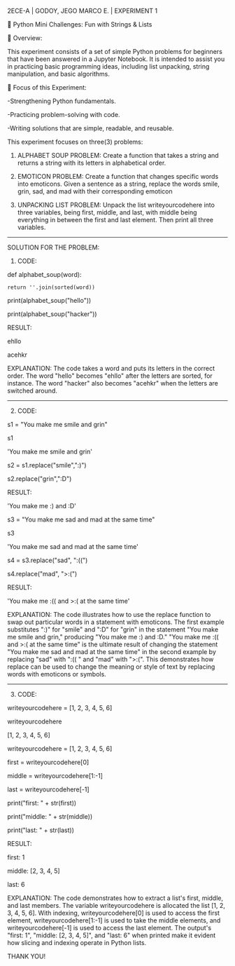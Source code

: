 2ECE-A | GODOY, JEGO MARCO E. | EXPERIMENT 1

🐍 Python Mini Challenges: Fun with Strings & Lists

📌 Overview:

This experiment consists of a set of simple Python problems for beginners that have been answered in a Jupyter Notebook. It is intended to assist you in practicing basic programming ideas, including list unpacking, string manipulation, and basic algorithms.

🎯 Focus of this Experiment:

-Strengthening Python fundamentals.

-Practicing problem-solving with code.

-Writing solutions that are simple, readable, and reusable.

This experiment focuses on three(3) problems:

1. ALPHABET SOUP PROBLEM: Create a function that takes a string and returns a string with its letters
in alphabetical order.

2. EMOTICON PROBLEM: Create a function that changes specific words into emoticons. Given a sentence
as a string, replace the words smile, grin, sad, and mad with their corresponding emoticon

3. UNPACKING LIST PROBLEM: Unpack the list writeyourcodehere into three variables, being first,
middle, and last, with middle being everything in between the first and last element. Then print all three
variables.
______________________________________________________________________________________________________________
SOLUTION FOR THE PROBLEM:

1.  CODE:

   def alphabet_soup(word):
   
    return ''.join(sorted(word))
    
print(alphabet_soup("hello"))

print(alphabet_soup("hacker"))

RESULT:

ehllo

acehkr


EXPLANATION:
The code takes a word and puts its letters in the correct order.
The word "hello" becomes "ehllo" after the letters are sorted, for instance.
The word "hacker" also becomes "acehkr" when the letters are switched around.

________________________________________________________________________________________________________________________________
2. CODE:

s1 = "You make me smile and grin"

s1

'You make me smile and grin'


s2 = s1.replace("smile",":)")

s2.replace("grin",":D")

RESULT:

'You make me :) and :D'


s3 = "You make me sad and mad at the same time"

s3

'You make me sad and mad at the same time'


s4 = s3.replace("sad", ":((")

s4.replace("mad", ">:(")

RESULT:

'You make me :(( and >:( at the same time'


EXPLANATION:
The code illustrates how to use the replace function to swap out particular words in a statement with emoticons. The first example substitutes ":)" for "smile" and ":D" for "grin" in the statement "You make me smile and grin," producing "You make me :) and :D." "You make me :(( and >:( at the same time" is the ultimate result of changing the statement "You make me sad and mad at the same time" in the second example by replacing "sad" with ":(( " and "mad" with ">:(". This demonstrates how replace can be used to change the meaning or style of text by replacing words with emoticons or symbols.

______________________________________________________________________________________________________________________________________
3. CODE:

writeyourcodehere = [1, 2, 3, 4, 5, 6]

writeyourcodehere

[1, 2, 3, 4, 5, 6]

writeyourcodehere = [1, 2, 3, 4, 5, 6]   

first = writeyourcodehere[0]

middle = writeyourcodehere[1:-1]

last = writeyourcodehere[-1]

print("first: " + str(first))

print("middle: " + str(middle))

print("last: " + str(last))

RESULT:

first: 1

middle: [2, 3, 4, 5]

last: 6

EXPLANATION:
The code demonstrates how to extract a list's first, middle, and last members. The variable writeyourcodehere is allocated the list [1, 2, 3, 4, 5, 6]. With indexing, writeyourcodehere[0] is used to access the first element, writeyourcodehere[1:-1] is used to take the middle elements, and writeyourcodehere[-1] is used to access the last element. The output's "first: 1", "middle: [2, 3, 4, 5]", and "last: 6" when printed make it evident how slicing and indexing operate in Python lists.

THANK YOU!
